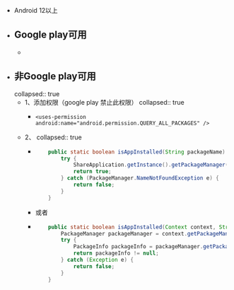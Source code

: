 - Android 12以上
- ## Google play可用
	-
- ## 非Google play可用
  collapsed:: true
	- 1、添加权限（google play 禁止此权限）
	  collapsed:: true
		- ```
		  <uses-permission android:name="android.permission.QUERY_ALL_PACKAGES" />
		  ```
	- 2、
	  collapsed:: true
		- ```java
		      public static boolean isAppInstalled(String packageName) {
		          try {
		              ShareApplication.getInstance().getPackageManager().getApplicationInfo(packageName, 0);
		              return true;
		          } catch (PackageManager.NameNotFoundException e) {
		              return false;
		          }
		      }
		  ```
		- 或者
		- ```java
		      public static boolean isAppInstalled(Context context, String packageName) {
		          PackageManager packageManager = context.getPackageManager();
		          try {
		              PackageInfo packageInfo = packageManager.getPackageInfo(packageName, 0);
		              return packageInfo != null;
		          } catch (Exception e) {
		              return false;
		          }
		      }
		  ```